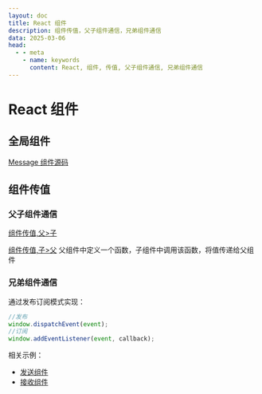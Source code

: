 ```yaml
---
layout: doc
title: React 组件
description: 组件传值，父子组件通信，兄弟组件通信
data: 2025-03-06
head:
  - - meta
    - name: keywords
      content: React, 组件, 传值, 父子组件通信, 兄弟组件通信
---
```


# React 组件

## 全局组件

[Message 组件源码](https://github.com/capykyo/react-demo/tree/main/src/compoments/Message/index.tsx)

## 组件传值

### 父子组件通信

[组件传值,父>子](https://github.com/capykyo/react-demo/tree/main/src/compoments/Card/index.tsx)

[组件传值,子>父](https://github.com/capykyo/react-demo/tree/main/src/App.tsx)
父组件中定义一个函数，子组件中调用该函数，将值传递给父组件

### 兄弟组件通信

通过发布订阅模式实现：

```ts
//发布
window.dispatchEvent(event);
//订阅
window.addEventListener(event, callback);
```

相关示例：

- [发送组件](https://github.com/capykyo/react-demo/tree/main/src/compoments/Card/index.tsx)
- [接收组件](https://github.com/capykyo/react-demo/tree/main/src/compoments/Card2/index.tsx)
